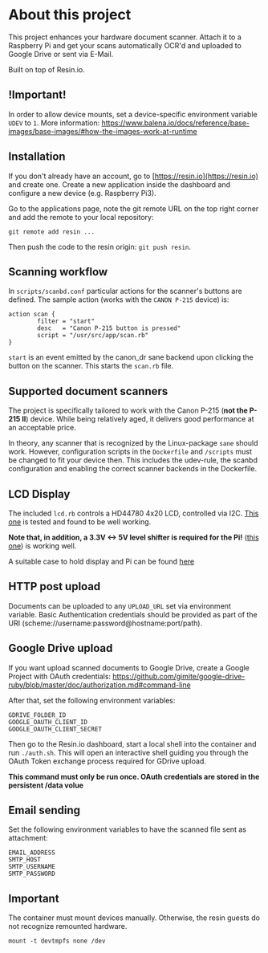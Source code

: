 # About this project
This project enhances your hardware document scanner.
Attach it to a Raspberry Pi and get your scans automatically OCR'd and uploaded to Google Drive or sent via E-Mail.

Built on top of Resin.io.

## !Important!
In order to allow device mounts, set a device-specific environment variable `UDEV` to `1`. 
More information: https://www.balena.io/docs/reference/base-images/base-images/#how-the-images-work-at-runtime

## Installation
If you don't already have an account, go to [https://resin.io](https://resin.io) and create one.
Create a new application inside the dashboard and configure a new device (e.g. Raspberry Pi3).

Go to the applications page, note the git remote URL on the top right corner and add the remote to your local repository:
```
git remote add resin ...
```
Then push the code to the resin origin: `git push resin`.

## Scanning workflow
In `scripts/scanbd.conf` particular actions for the scanner's buttons are defined. The sample action (works with the `CANON P-215` device) is:
```
action scan {
        filter = "start"
        desc   = "Canon P-215 button is pressed"
        script = "/usr/src/app/scan.rb"
}
```

`start` is an event emitted by the canon_dr sane backend upon clicking the button on the scanner.
This starts the `scan.rb` file.

## Supported document scanners
The project is specifically tailored to work with the Canon P-215 (**not the P-215 II**) device. While being relatively aged, it delivers good performance at an acceptable price.

In theory, any scanner that is recognized by the Linux-package `sane` should work. However, configuration scripts in the `Dockerfile` and `/scripts` must be changed to fit your device then. This includes the udev-rule, the scanbd configuration and enabling the correct scanner backends in the Dockerfile.

## LCD Display
The included `lcd.rb` controls a HD44780 4x20 LCD, controlled via I2C. [This one](https://www.ebay.de/itm/2004-I2C-Serial-Blau-LCD-Module-5V-20x4-Zeichen-HD44780-f%C3%BCr-Arduino-Raspberry-Pi/281658783936?ssPageName=STRK%3AMEBIDX%3AIT&_trksid=p2057872.m2749.l2649) is tested and found to be well working.

**Note that, in addition, a 3.3V <-> 5V level shifter is required for the Pi!** ([this one](https://www.ebay.de/itm/5x-Pegelwandler-4-Kanal-5V-3-3V-Level-Shifter-bidirektional-I2C-Arduino-Raspb/162352091615?ssPageName=STRK%3AMEBIDX%3AIT&_trksid=p2057872.m2749.l2649)) is working well.

A suitable case to hold display and Pi can be found [here](https://www.ebay.de/itm/20x4-16x2-LCD-case-for-Raspberry-Pi-2-3-model-B-Pi-1-Model-B-Zero-Arduino/122976819365?ssPageName=STRK%3AMEBIDX%3AIT&var=423424123333&_trksid=p2057872.m2749.l2649)

## HTTP post upload
Documents can be uploaded to any `UPLOAD_URL` set via environment variable.
Basic Authentication credentials should be provided as part of the URI (scheme://username:password@hostname:port/path).

## Google Drive upload
If you want upload scanned documents to Google Drive, create a Google Project with OAuth credentials:
https://github.com/gimite/google-drive-ruby/blob/master/doc/authorization.md#command-line

After that, set the following environment variables:

```
GDRIVE_FOLDER_ID
GOOGLE_OAUTH_CLIENT_ID
GOOGLE_OAUTH_CLIENT_SECRET
```

Then go to the Resin.io dashboard, start a local shell into the container and run `./auth.sh`.
This will open an interactive shell guiding you through the OAuth Token exchange process required for GDrive upload.

**This command must only be run once. OAuth credentials are stored in the persistent /data volue**

## Email sending
Set the following environment variables to have the scanned file sent as attachment:
```
EMAIL_ADDRESS
SMTP_HOST
SMTP_USERNAME
SMTP_PASSWORD
```

## Important
The container must mount devices manually. Otherwise, the resin guests do not recognize remounted hardware.
```
mount -t devtmpfs none /dev
```
